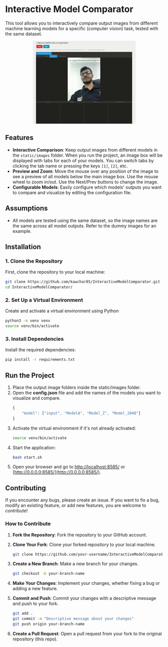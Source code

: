 # Interactive Model Comparator

This tool allows you to interactively compare output images from different machine learning models for a specific (computer vision) task, tested with the same dataset. 

<p align="center">
  <img src="static/images/demo.gif" alt="Demo of Interactive Model Comparator">
</p>


## Features

- **Interactive Comparison**: Keep output images from different models in the `static/images` folder. When you run the project, an image box will be displayed with tabs for each of your models. You can switch tabs by clicking the tab name or pressing the keys `[1]`, `[2]`, etc.
- **Preview and Zoom**: Move the mouse over any position of the image to see a preview of all models below the main image box. Use the mouse wheel to zoom in/out. Use the Next/Prev buttons to change the image.
- **Configurable Models**: Easily configure which models' outputs you want to compare and visualize by editing the configuration file.

## Assumptions

- All models are tested using the same dataset, so the image names are the same across all model outputs. Refer to the dummy images for an example.

## Installation

### 1. Clone the Repository

First, clone the repository to your local machine:

```bash
git clone https://github.com/kawchar85/InteractiveModelComparator.git
cd InteractiveModelComparator/
```

### 2. Set Up a Virtual Environment
Create and activate a virtual environment using Python

```bash
python3 -m venv venv
source venv/bin/activate
```

### 3. Install Dependencies
Install the required dependencies:

```bash
pip install -r requirements.txt 
```

## Run the Project
1. Place the output image folders inside the static/images folder.
2. Open the **config.json** file and add the names of the models you want to visualize and compare.
    ```js
    {
        "model": ["input", "ModelA", "Model_Z", "Model_2048"]
    }
    ```
3. Activate the virtual environment if it's not already activated:
    ```bash
    source venv/bin/activate
    ```
4. Start the application:
    ```bash
    bash start.sh
    ```
5. Open your browser and go to [http://localhost:8585/](http://localhost:8585/) or [http://0.0.0.0:8585/](http://0.0.0.0:8585/).



## Contributing

If you encounter any bugs, please create an issue. If you want to fix a bug, modify an existing feature, or add new features, you are welcome to contribute!

### How to Contribute

1. **Fork the Repository**: Fork the repository to your GitHub account.
   
2. **Clone Your Fork**: Clone your forked repository to your local machine.

   ```bash
   git clone https://github.com/your-username/InteractiveModelComparator.git
   ```

3. **Create a New Branch**: Make a new branch for your changes.

   ```bash
   git checkout -b your-branch-name
   ```

4. **Make Your Changes**: Implement your changes, whether fixing a bug or adding a new feature.

5. **Commit and Push**: Commit your changes with a descriptive message and push to your fork.

   ```bash
   git add .
   git commit -m "Descriptive message about your changes"
   git push origin your-branch-name
   ```

6. **Create a Pull Request**: Open a pull request from your fork to the original repository (this repo).
